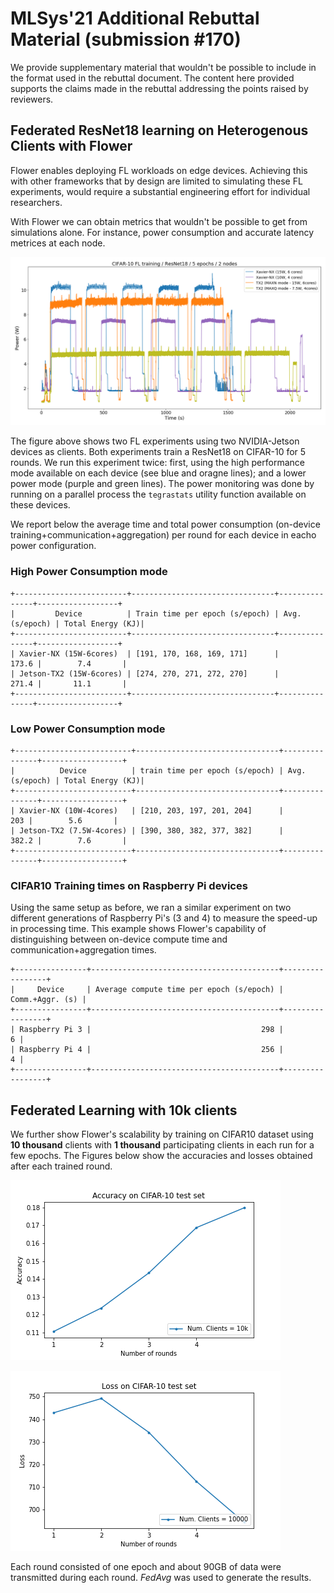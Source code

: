 

# MLSys'21 Additional Rebuttal Material (submission #170)

We provide supplementary material that wouldn't be possible to include in the format used in the rebuttal document. The content here provided supports the claims made in the rebuttal addressing the points raised by reviewers.


## Federated ResNet18 learning on Heterogenous Clients with Flower

Flower enables deploying FL workloads on edge devices. Achieving this with other frameworks that by design are limited to simulating these FL experiments, would require a substantial engineering effort for individual researchers. 

With Flower we can obtain metrics that wouldn't be possible to get from simulations alone. For instance, power consumption and accurate latency metrices at each node. 


![image](media/ResNet18_federated.png)

The figure above shows two FL experiments using two NVIDIA-Jetson devices as clients. Both experiments train a ResNet18 on CIFAR-10 for 5 rounds. We run this experiment twice: first, using the high performance mode available on each device (see blue and oragne lines); and a lower power mode (purple and green lines). The power monitoring was done by running on a parallel process the `tegrastats` utility function available on these devices.


We report below the average time and total power consumption (on-device training+communication+aggregation) per round for each device in eacho power configuration.

### High Power Consumption mode


```
+-------------------------+--------------------------------+---------------+------------------+
|         Device          | Train time per epoch (s/epoch) | Avg.(s/epoch) | Total Energy (KJ)|
+-------------------------+--------------------------------+---------------+------------------+
| Xavier-NX (15W-6cores)  | [191, 170, 168, 169, 171]      |         173.6 |        7.4       |
| Jetson-TX2 (15W-6cores) | [274, 270, 271, 272, 270]      |         271.4 |       11.1       |
+-------------------------+--------------------------------+---------------+------------------+
```

### Low Power Consumption mode
```
+--------------------------+--------------------------------+---------------+------------------+
|          Device          | train time per epoch (s/epoch) | Avg.(s/epoch) | Total Energy (KJ)|
+--------------------------+--------------------------------+---------------+------------------+
| Xavier-NX (10W-4cores)   | [210, 203, 197, 201, 204]      |           203 |        5.6       |
| Jetson-TX2 (7.5W-4cores) | [390, 380, 382, 377, 382]      |         382.2 |        7.6       |
+--------------------------+--------------------------------+---------------+------------------+
```

###  CIFAR10 Training times on Raspberry Pi devices

Using the same setup as before, we ran a similar experiment on two different generations of Raspberry Pi's (3 and 4) to measure the speed-up in processing time.
This example shows Flower's capability of distinguishing between on-device compute time and communication+aggregation times.

```
+----------------+------------------------------------------+-----------------+
|     Device     | Average compute time per epoch (s/epoch) | Comm.+Aggr. (s) |
+----------------+------------------------------------------+-----------------+
| Raspberry Pi 3 |                                      298 |               6 |
| Raspberry Pi 4 |                                      256 |               4 |
+----------------+------------------------------------------+-----------------+
```


## Federated Learning with 10k clients

We further show Flower's scalability by training on CIFAR10 dataset using **10 thousand** clients with **1 thousand** participating clients in each run for a few epochs. The Figures below show the accuracies and losses obtained after each trained round.

![image](media/flwr_cifar10_10k_accuracy.png)

![image](media/flwr_cifar10_10k_loss.png)

Each round consisted of one epoch and about 90GB of data were transmitted during each round. *FedAvg* was used to generate the results.  


